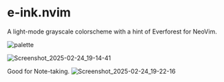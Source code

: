 # e-ink.nvim

A light-mode grayscale colorscheme with a hint of Everforest for NeoVim.

![palette](https://github.com/user-attachments/assets/38009bf4-b9b0-418b-b855-c9e640e4e03a)

![Screenshot_2025-02-24_19-14-41](https://github.com/user-attachments/assets/2e0de592-ec84-4cd6-9a03-ff03a360ab08)

Good for Note-taking.
![Screenshot_2025-02-24_19-22-16](https://github.com/user-attachments/assets/1e2fa144-949c-4bb2-82e1-4e5825f9a87c)
